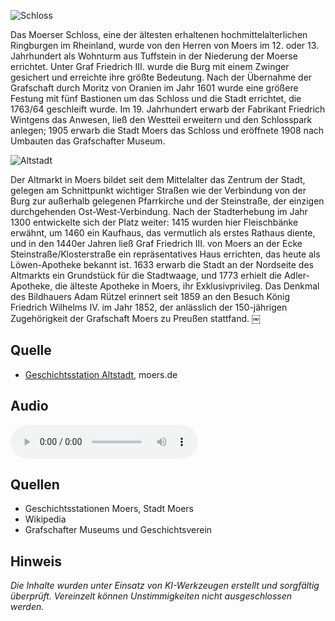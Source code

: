 ![Schloss](./images/moers/p4.1.jpg)

Das Moerser Schloss, eine der ältesten erhaltenen hochmittelalterlichen Ringburgen im Rheinland, wurde von den Herren von Moers im 12. oder 13. Jahrhundert als Wohnturm aus Tuffstein in der Niederung der Moerse errichtet. Unter Graf Friedrich III. wurde die Burg mit einem Zwinger gesichert und erreichte ihre größte Bedeutung. Nach der Übernahme der Grafschaft durch Moritz von Oranien im Jahr 1601 wurde eine größere Festung mit fünf Bastionen um das Schloss und die Stadt errichtet, die 1763/64 geschleift wurde. Im 19. Jahrhundert erwarb der Fabrikant Friedrich Wintgens das Anwesen, ließ den Westteil erweitern und den Schlosspark anlegen; 1905 erwarb die Stadt Moers das Schloss und eröffnete 1908 nach Umbauten das Grafschafter Museum.

![Altstadt](./images/moers/p1.1.jpg)

Der Altmarkt in Moers bildet seit dem Mittelalter das Zentrum der Stadt, gelegen am Schnittpunkt wichtiger Straßen wie der Verbindung von der Burg zur außerhalb gelegenen Pfarrkirche und der Steinstraße, der einzigen durchgehenden Ost-West-Verbindung. Nach der Stadterhebung im Jahr 1300 entwickelte sich der Platz weiter: 1415 wurden hier Fleischbänke erwähnt, um 1460 ein Kaufhaus, das vermutlich als erstes Rathaus diente, und in den 1440er Jahren ließ Graf Friedrich III. von Moers an der Ecke Steinstraße/Klosterstraße ein repräsentatives Haus errichten, das heute als Löwen-Apotheke bekannt ist. 1633 erwarb die Stadt an der Nordseite des Altmarkts ein Grundstück für die Stadtwaage, und 1773 erhielt die Adler-Apotheke, die älteste Apotheke in Moers, ihr Exklusivprivileg. Das Denkmal des Bildhauers Adam Rützel erinnert seit 1859 an den Besuch König Friedrich Wilhelms IV. im Jahr 1852, der anlässlich der 150-jährigen Zugehörigkeit der Grafschaft Moers zu Preußen stattfand.  ￼


Quelle
------

* [Geschichtsstation Altstadt], moers.de

[Geschichtsstation Altstadt]: https://www.moers.de/leben-moers/geschichtsstation/geschichtsstation-01-altstadt

## Audio

<audio controls class="full-width-audio">
  <source src="locales/moers/de/p4.mp3" type="audio/mpeg">
  Dein Browser unterstützt kein Audioelement.
</audio>

## Quellen

- Geschichtsstationen Moers, Stadt Moers
- Wikipedia
- Grafschafter Museums und Geschichtsverein

## Hinweis

_Die Inhalte wurden unter Einsatz von KI-Werkzeugen erstellt und sorgfältig überprüft. Vereinzelt können Unstimmigkeiten nicht ausgeschlossen werden._